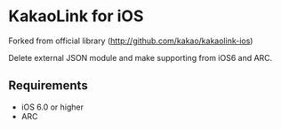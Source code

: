 
# KakaoLink for iOS

Forked from official library (http://github.com/kakao/kakaolink-ios)

Delete external JSON module and make supporting from iOS6 and ARC. 


## Requirements
* iOS 6.0 or higher
* ARC

